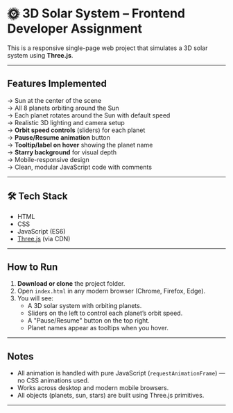# 🌞 3D Solar System – Frontend Developer Assignment

This is a responsive single-page web project that simulates a 3D solar system using **Three.js**.

---

##  Features Implemented

-> Sun at the center of the scene  
-> All 8 planets orbiting around the Sun  
-> Each planet rotates around the Sun with default speed  
-> Realistic 3D lighting and camera setup  
-> **Orbit speed controls** (sliders) for each planet  
-> **Pause/Resume animation** button  
-> **Tooltip/label on hover** showing the planet name  
-> **Starry background** for visual depth  
-> Mobile-responsive design  
-> Clean, modular JavaScript code with comments

---

## 🛠 Tech Stack

- HTML
- CSS
- JavaScript (ES6)
- [Three.js](https://threejs.org/) (via CDN)

---


##  How to Run

1. **Download or clone** the project folder.
2. Open `index.html` in any modern browser (Chrome, Firefox, Edge).
3. You will see:
   - A 3D solar system with orbiting planets.
   - Sliders on the left to control each planet’s orbit speed.
   - A "Pause/Resume" button on the top right.
   - Planet names appear as tooltips when you hover.

---

##  Notes

- All animation is handled with pure JavaScript (`requestAnimationFrame`) — no CSS animations used.
- Works across desktop and modern mobile browsers.
- All objects (planets, sun, stars) are built using Three.js primitives.

---







